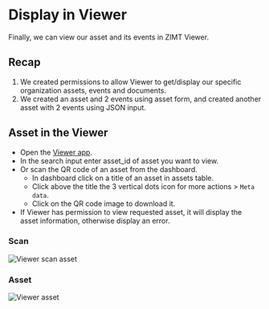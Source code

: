 
# Display in Viewer
Finally, we can view our asset and its events in ZIMT Viewer.

## Recap
1. We created permissions to allow Viewer to get/display our specific organization assets, events and documents.
2. We created an asset and 2 events using asset form, and created another asset with 2 events using JSON input.

## Asset in the Viewer
- Open the [Viewer app](https://zi.mt).
- In the search input enter asset_id of asset you want to view.
- Or scan the QR code of an asset from the dashboard.
    - In dashboard click on a title of an asset in assets table.
    - Click above the title the 3 vertical dots icon for more actions > `Meta data`.
    - Click on the QR code image to download it.
- If Viewer has permission to view requested asset, it will display the asset information, otherwise display an error.

### Scan
![Viewer scan asset](/pages/tutorials/assets/images/viewer-scan-qr.png) <br />

### Asset
![Viewer asset](/pages/tutorials/assets/images/viewer-asset.png)
